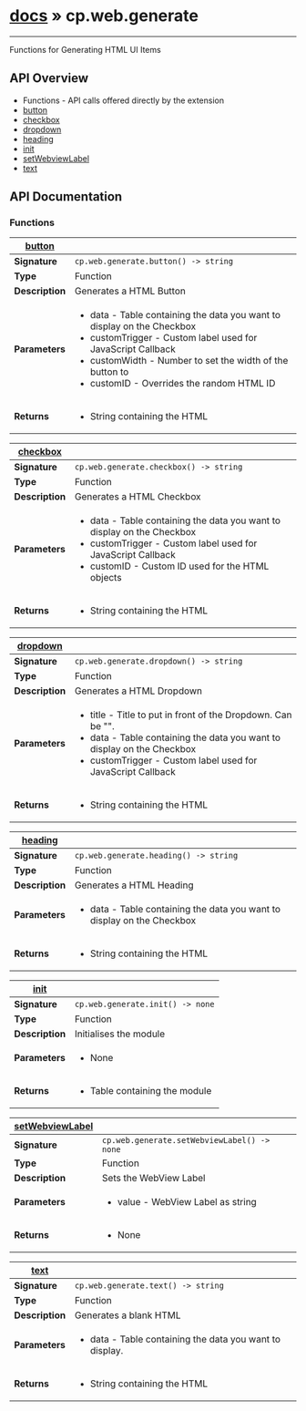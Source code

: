 # [docs](index.md) » cp.web.generate
---

Functions for Generating HTML UI Items

## API Overview
* Functions - API calls offered directly by the extension
 * [button](#button)
 * [checkbox](#checkbox)
 * [dropdown](#dropdown)
 * [heading](#heading)
 * [init](#init)
 * [setWebviewLabel](#setWebviewLabel)
 * [text](#text)

## API Documentation

### Functions

| [button](#button)         |                                                                                     |
| --------------------------------------------|-------------------------------------------------------------------------------------|
| **Signature**                               | `cp.web.generate.button() -> string`                                                                    |
| **Type**                                    | Function                                                                     |
| **Description**                             | Generates a HTML Button                                                                     |
| **Parameters**                              | <ul><li>data - Table containing the data you want to display on the Checkbox</li><li>customTrigger - Custom label used for JavaScript Callback</li><li>customWidth - Number to set the width of the button to</li><li>customID - Overrides the random HTML ID</li></ul> |
| **Returns**                                 | <ul><li>String containing the HTML</li></ul>          |

| [checkbox](#checkbox)         |                                                                                     |
| --------------------------------------------|-------------------------------------------------------------------------------------|
| **Signature**                               | `cp.web.generate.checkbox() -> string`                                                                    |
| **Type**                                    | Function                                                                     |
| **Description**                             | Generates a HTML Checkbox                                                                     |
| **Parameters**                              | <ul><li>data - Table containing the data you want to display on the Checkbox</li><li>customTrigger - Custom label used for JavaScript Callback</li><li>customID - Custom ID used for the HTML objects</li></ul> |
| **Returns**                                 | <ul><li>String containing the HTML</li></ul>          |

| [dropdown](#dropdown)         |                                                                                     |
| --------------------------------------------|-------------------------------------------------------------------------------------|
| **Signature**                               | `cp.web.generate.dropdown() -> string`                                                                    |
| **Type**                                    | Function                                                                     |
| **Description**                             | Generates a HTML Dropdown                                                                     |
| **Parameters**                              | <ul><li>title - Title to put in front of the Dropdown. Can be "".</li><li>data - Table containing the data you want to display on the Checkbox</li><li>customTrigger - Custom label used for JavaScript Callback</li></ul> |
| **Returns**                                 | <ul><li>String containing the HTML</li></ul>          |

| [heading](#heading)         |                                                                                     |
| --------------------------------------------|-------------------------------------------------------------------------------------|
| **Signature**                               | `cp.web.generate.heading() -> string`                                                                    |
| **Type**                                    | Function                                                                     |
| **Description**                             | Generates a HTML Heading                                                                     |
| **Parameters**                              | <ul><li>data - Table containing the data you want to display on the Checkbox</li></ul> |
| **Returns**                                 | <ul><li>String containing the HTML</li></ul>          |

| [init](#init)         |                                                                                     |
| --------------------------------------------|-------------------------------------------------------------------------------------|
| **Signature**                               | `cp.web.generate.init() -> none`                                                                    |
| **Type**                                    | Function                                                                     |
| **Description**                             | Initialises the module                                                                     |
| **Parameters**                              | <ul><li>None</li></ul> |
| **Returns**                                 | <ul><li>Table containing the module</li></ul>          |

| [setWebviewLabel](#setWebviewLabel)         |                                                                                     |
| --------------------------------------------|-------------------------------------------------------------------------------------|
| **Signature**                               | `cp.web.generate.setWebviewLabel() -> none`                                                                    |
| **Type**                                    | Function                                                                     |
| **Description**                             | Sets the WebView Label                                                                     |
| **Parameters**                              | <ul><li>value - WebView Label as string</li></ul> |
| **Returns**                                 | <ul><li>None</li></ul>          |

| [text](#text)         |                                                                                     |
| --------------------------------------------|-------------------------------------------------------------------------------------|
| **Signature**                               | `cp.web.generate.text() -> string`                                                                    |
| **Type**                                    | Function                                                                     |
| **Description**                             | Generates a blank HTML                                                                     |
| **Parameters**                              | <ul><li>data - Table containing the data you want to display.</li></ul> |
| **Returns**                                 | <ul><li>String containing the HTML</li></ul>          |

